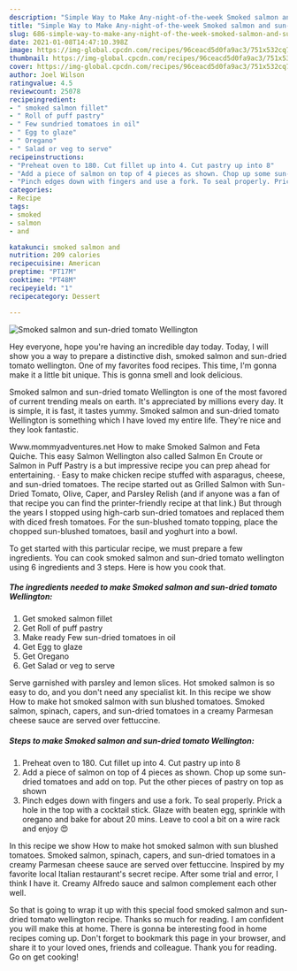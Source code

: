 ```yaml
---
description: "Simple Way to Make Any-night-of-the-week Smoked salmon and sun-dried tomato Wellington"
title: "Simple Way to Make Any-night-of-the-week Smoked salmon and sun-dried tomato Wellington"
slug: 686-simple-way-to-make-any-night-of-the-week-smoked-salmon-and-sun-dried-tomato-wellington
date: 2021-01-08T14:47:10.398Z
image: https://img-global.cpcdn.com/recipes/96ceacd5d0fa9ac3/751x532cq70/smoked-salmon-and-sun-dried-tomato-wellington-recipe-main-photo.jpg
thumbnail: https://img-global.cpcdn.com/recipes/96ceacd5d0fa9ac3/751x532cq70/smoked-salmon-and-sun-dried-tomato-wellington-recipe-main-photo.jpg
cover: https://img-global.cpcdn.com/recipes/96ceacd5d0fa9ac3/751x532cq70/smoked-salmon-and-sun-dried-tomato-wellington-recipe-main-photo.jpg
author: Joel Wilson
ratingvalue: 4.5
reviewcount: 25078
recipeingredient:
- " smoked salmon fillet"
- " Roll of puff pastry"
- " Few sundried tomatoes in oil"
- " Egg to glaze"
- " Oregano"
- " Salad or veg to serve"
recipeinstructions:
- "Preheat oven to 180. Cut fillet up into 4. Cut pastry up into 8"
- "Add a piece of salmon on top of 4 pieces as shown. Chop up some sun-dried tomatoes and add on top. Put the other pieces of pastry on top as shown"
- "Pinch edges down with fingers and use a fork. To seal properly. Prick a hole in the top with a cocktail stick. Glaze with beaten egg, sprinkle with oregano and bake for about 20 mins. Leave to cool a bit on a wire rack and enjoy 😍"
categories:
- Recipe
tags:
- smoked
- salmon
- and

katakunci: smoked salmon and 
nutrition: 209 calories
recipecuisine: American
preptime: "PT17M"
cooktime: "PT48M"
recipeyield: "1"
recipecategory: Dessert

---
```



![Smoked salmon and sun-dried tomato Wellington](https://img-global.cpcdn.com/recipes/96ceacd5d0fa9ac3/751x532cq70/smoked-salmon-and-sun-dried-tomato-wellington-recipe-main-photo.jpg)

Hey everyone, hope you're having an incredible day today. Today, I will show you a way to prepare a distinctive dish, smoked salmon and sun-dried tomato wellington. One of my favorites food recipes. This time, I'm gonna make it a little bit unique. This is gonna smell and look delicious.

Smoked salmon and sun-dried tomato Wellington is one of the most favored of current trending meals on earth. It's appreciated by millions every day. It is simple, it is fast, it tastes yummy. Smoked salmon and sun-dried tomato Wellington is something which I have loved my entire life. They're nice and they look fantastic.

Www.mommyadventures.net How to make Smoked Salmon and Feta Quiche. This easy Salmon Wellington also called Salmon En Croute or Salmon in Puff Pastry is a but impressive recipe you can prep ahead for entertaining. · Easy to make chicken recipe stuffed with asparagus, cheese, and sun-dried tomatoes. The recipe started out as Grilled Salmon with Sun-Dried Tomato, Olive, Caper, and Parsley Relish (and if anyone was a fan of that recipe you can find the printer-friendly recipe at that link.) But through the years I stopped using high-carb sun-dried tomatoes and replaced them with diced fresh tomatoes. For the sun-blushed tomato topping, place the chopped sun-blushed tomatoes, basil and yoghurt into a bowl.


To get started with this particular recipe, we must prepare a few ingredients. You can cook smoked salmon and sun-dried tomato wellington using 6 ingredients and 3 steps. Here is how you cook that.

<!--inarticleads1-->

##### The ingredients needed to make Smoked salmon and sun-dried tomato Wellington:

1. Get  smoked salmon fillet
1. Get  Roll of puff pastry
1. Make ready  Few sun-dried tomatoes in oil
1. Get  Egg to glaze
1. Get  Oregano
1. Get  Salad or veg to serve


Serve garnished with parsley and lemon slices. Hot smoked salmon is so easy to do, and you don&#39;t need any specialist kit. In this recipe we show How to make hot smoked salmon with sun blushed tomatoes. Smoked salmon, spinach, capers, and sun-dried tomatoes in a creamy Parmesan cheese sauce are served over fettuccine. 

<!--inarticleads2-->

##### Steps to make Smoked salmon and sun-dried tomato Wellington:

1. Preheat oven to 180. Cut fillet up into 4. Cut pastry up into 8
1. Add a piece of salmon on top of 4 pieces as shown. Chop up some sun-dried tomatoes and add on top. Put the other pieces of pastry on top as shown
1. Pinch edges down with fingers and use a fork. To seal properly. Prick a hole in the top with a cocktail stick. Glaze with beaten egg, sprinkle with oregano and bake for about 20 mins. Leave to cool a bit on a wire rack and enjoy 😍


In this recipe we show How to make hot smoked salmon with sun blushed tomatoes. Smoked salmon, spinach, capers, and sun-dried tomatoes in a creamy Parmesan cheese sauce are served over fettuccine. Inspired by my favorite local Italian restaurant&#39;s secret recipe. After some trial and error, I think I have it. Creamy Alfredo sauce and salmon complement each other well. 

So that is going to wrap it up with this special food smoked salmon and sun-dried tomato wellington recipe. Thanks so much for reading. I am confident you will make this at home. There is gonna be interesting food in home recipes coming up. Don't forget to bookmark this page in your browser, and share it to your loved ones, friends and colleague. Thank you for reading. Go on get cooking!
